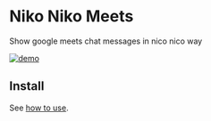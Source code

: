 # Niko Niko Meets

Show google meets chat messages in nico nico way

[![demo](https://i.imgur.com/ZZGtB1O.png)](https://vimeo.com/416850004)

## Install

See [how to use](https://github.com/khanhtc1202/chr-extensions#how-to-use).

